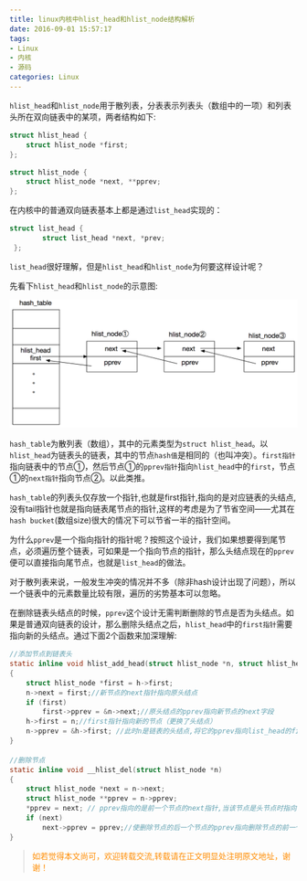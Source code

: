 ```yaml
---
title: linux内核中hlist_head和hlist_node结构解析
date: 2016-09-01 15:57:17
tags: 
- Linux
- 内核
- 源码
categories: Linux
---
```


`hlist_head`和`hlist_node`用于散列表，分表表示列表头（数组中的一项）和列表头所在双向链表中的某项，两者结构如下:

```c
struct hlist_head {
    struct hlist_node *first;
};
```

```c
struct hlist_node {
    struct hlist_node *next, **pprev;
};
```

在内核中的普通双向链表基本上都是通过`list_head`实现的：

```c
struct list_head {
        struct list_head *next, *prev;
 };
```
`list_head`很好理解，但是`hlist_head`和`hlist_node`为何要这样设计呢？

先看下`hlist_head`和`hlist_node`的示意图:

![](/images/linux/list_head-and-hlist_node-0.png)

`hash_table`为散列表（数组），其中的元素类型为`struct hlist_head`。以`hlist_head`为链表头的链表，其中的节点`hash值`是相同的（也叫冲突）。`first指针`指向链表中的节点①，然后节点①的`pprev指针`指向`hlist_head`中的`first`，节点①的`next指针`指向节点②。以此类推。

`hash_table`的列表头仅存放一个指针,也就是first指针,指向的是对应链表的头结点,没有tail指针也就是指向链表尾节点的指针,这样的考虑是为了节省空间——尤其在`hash bucket`(数组size)很大的情况下可以节省一半的指针空间。

为什么`pprev`是一个指向指针的指针呢？按照这个设计，我们如果想要得到尾节点，必须遍历整个链表，可如果是一个指向节点的指针，那么头结点现在的`pprev`便可以直接指向尾节点，也就是`list_head`的做法。

对于散列表来说，一般发生冲突的情况并不多（除非hash设计出现了问题），所以一个链表中的元素数量比较有限，遍历的劣势基本可以忽略。

在删除链表头结点的时候，`pprev`这个设计无需判断删除的节点是否为头结点。如果是普通双向链表的设计，那么删除头结点之后，`hlist_head`中的`first指针`需要指向新的头结点。通过下面2个函数来加深理解:

```c
//添加节点到链表头
static inline void hlist_add_head(struct hlist_node *n, struct hlist_head *h)
{
    struct hlist_node *first = h->first;
    n->next = first;//新节点的next指针指向原头结点
    if (first)
        first->pprev = &n->next;//原头结点的pprev指向新节点的next字段
    h->first = n;//first指针指向新的节点（更换了头结点）
    n->pprev = &h->first; //此时n是链表的头结点,将它的pprev指向list_head的first字段
}

//删除节点
static inline void __hlist_del(struct hlist_node *n)
{
    struct hlist_node *next = n->next;
    struct hlist_node **pprev = n->pprev;
    *pprev = next; // pprev指向的是前一个节点的next指针,当该节点是头节点时指向 hlist_head的first,两种情况下不论该节点是一般的节点还是头结点都可以通过这个操作删除掉所需删除的节点。
    if (next)
        next->pprev = pprev;//使删除节点的后一个节点的pprev指向删除节点的前一个节点的next字段，节点成功删除。
}
```

><font color= Darkorange>如若觉得本文尚可，欢迎转载交流,转载请在正文明显处注明原文地址，谢谢！</font>

